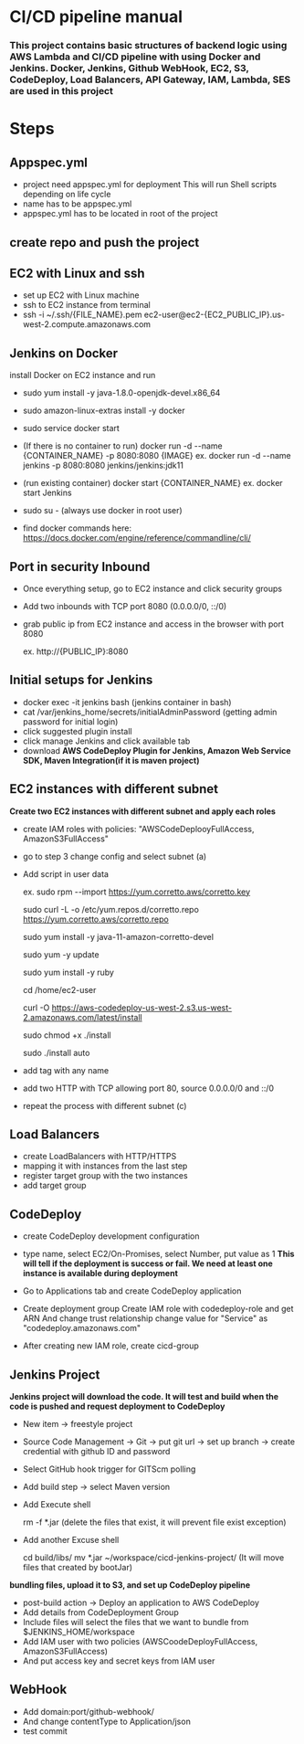 # CI/CD pipeline manual

### This project contains basic structures of backend logic using AWS Lambda and CI/CD pipeline with using Docker and Jenkins. Docker, Jenkins, Github WebHook, EC2, S3, CodeDeploy, Load Balancers, API Gateway, IAM, Lambda, SES are used in this project

# Steps

## Appspec.yml

- project need appspec.yml for deployment 
  This will run Shell scripts depending on life cycle
- name has to be appspec.yml
- appspec.yml has to be located in root of the project
    
## create repo and push the project

## EC2 with Linux and ssh

- set up EC2 with Linux machine 
- ssh to EC2 instance from terminal 
- ssh -i ~/.ssh/{FILE_NAME}.pem ec2-user@ec2-{EC2_PUBLIC_IP}.us-west-2.compute.amazonaws.com

## Jenkins on Docker 

install Docker on EC2 instance and run

- sudo yum install -y java-1.8.0-openjdk-devel.x86_64
- sudo amazon-linux-extras install -y docker
- sudo service docker start
- (If there is no container to run) docker run -d --name {CONTAINER_NAME} -p 8080:8080 {IMAGE} 
    ex. docker run -d --name jenkins -p 8080:8080 jenkins/jenkins:jdk11
- (run existing container) docker start {CONTAINER_NAME}
    ex. docker start Jenkins
    
- sudo su - (always use docker in root user)

- find docker commands here: https://docs.docker.com/engine/reference/commandline/cli/

## Port in security Inbound

- Once everything setup, go to EC2 instance and click security groups
- Add two inbounds with TCP port 8080 (0.0.0.0/0, ::/0)
- grab public ip from EC2 instance and access in the browser with port 8080 
  
  ex. http://{PUBLIC_IP}:8080

## Initial setups for Jenkins

- docker exec -it jenkins bash (jenkins container in bash)
- cat /var/jenkins_home/secrets/initialAdminPassword (getting admin password for initial login)
- click suggested plugin install
- click manage Jenkins and click available tab
- download **AWS CodeDeploy Plugin for Jenkins, Amazon Web Service SDK, Maven Integration(if it is maven project)**
 
## EC2 instances with different subnet

**Create two EC2 instances with different subnet and apply each roles**
- create IAM roles with policies: "AWSCodeDeplooyFullAccess, AmazonS3FullAccess" 
- go to step 3 change config and select subnet (a)

- Add script in user data
  
  ex. 
  sudo rpm --import https://yum.corretto.aws/corretto.key
  
  sudo curl -L -o /etc/yum.repos.d/corretto.repo https://yum.corretto.aws/corretto.repo
  
  sudo yum install -y java-11-amazon-corretto-devel
  
  sudo yum -y update
  
  sudo yum install -y ruby
  
  cd /home/ec2-user
  
  curl -O https://aws-codedeploy-us-west-2.s3.us-west-2.amazonaws.com/latest/install
  
  sudo chmod +x ./install
  
  sudo ./install auto

- add tag with any name
- add two HTTP with TCP allowing port 80, source 0.0.0.0/0 and ::/0
- repeat the process with different subnet (c)

## Load Balancers

- create LoadBalancers with HTTP/HTTPS
- mapping it with instances from the last step
- register target group with the two instances
- add target group 

## CodeDeploy

- create CodeDeploy development configuration 
- type name, select EC2/On-Promises, select Number, put value as 1
**This will tell if the deployment is success or fail. We need at least one instance is available during deployment**

- Go to Applications tab and create CodeDeploy application
- Create deployment group
  Create IAM role with codedeploy-role and get ARN
  And change trust relationship
    change value for "Service" as "codedeploy.amazonaws.com" 

- After creating new IAM role, create cicd-group

## Jenkins Project

**Jenkins project will download the code. It will test and build when the code is pushed and request deployment to CodeDeploy**

- New item -> freestyle project
- Source Code Management -> Git -> put git url -> set up branch -> create credential with github ID and password
- Select GitHub hook trigger for GITScm polling
- Add build step -> select Maven version

- Add Execute shell

  rm -f *.jar (delete the files that exist, it will prevent file exist exception)
  
- Add another Excuse shell
  
  cd build/libs/
  mv *.jar ~/workspace/cicd-jenkins-project/
  (It will move files that created by bootJar)
  
**bundling files, upload it to S3, and set up CodeDeploy pipeline**

- post-build action -> Deploy an application to AWS CodeDeploy
- Add details from CodeDeployment Group
- Include files will select the files that we want to bundle from $JENKINS_HOME/workspace
- Add IAM user with two policies (AWSCoodeDeployFullAccess, AmazonS3FullAccess)
- And put access key and secret keys from IAM user 

## WebHook

- Add domain:port/github-webhook/
- And change contentType to Application/json
- test commit